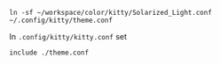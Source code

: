 `ln -sf ~/workspace/color/kitty/Solarized_Light.conf ~/.config/kitty/theme.conf`

In `.config/kitty/kitty.conf` set

```text
include ./theme.conf
```

